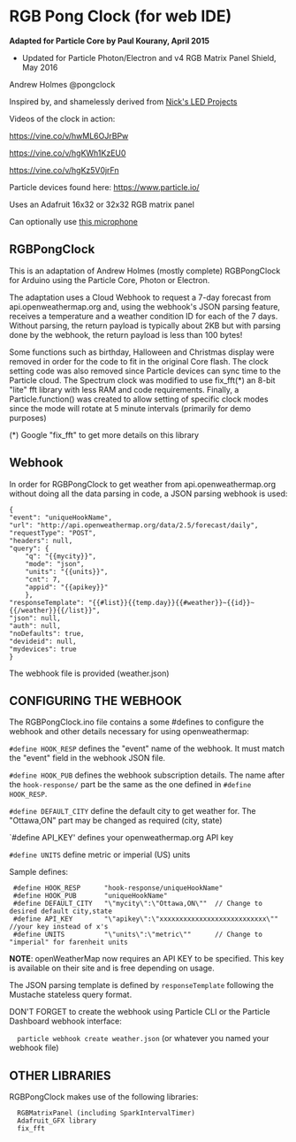 RGB Pong Clock (for web IDE)
==============

**Adapted for Particle Core by Paul Kourany, April 2015**
- Updated for Particle Photon/Electron and v4 RGB Matrix Panel Shield, May 2016

Andrew Holmes @pongclock

Inspired by, and shamelessly derived from [Nick's LED Projects](https://123led.wordpress.com/about/)

Videos of the clock in action:

https://vine.co/v/hwML6OJrBPw

https://vine.co/v/hgKWh1KzEU0

https://vine.co/v/hgKz5V0jrFn


Particle devices found here:
https://www.particle.io/

Uses an Adafruit 16x32 or 32x32 RGB matrix panel

Can optionally use [this microphone](http://www.adafruit.com/products/1063)

RGBPongClock
------------
This is an adaptation of Andrew Holmes (mostly complete) RGBPongClock for Arduino
using the Particle Core, Photon or Electron.  

The adaptation uses a Cloud Webhook to request a 7-day forecast from api.openweathermap.org
and, using the webhook's JSON parsing feature, receives a temperature and a weather condition
ID for each of the 7 days.  Without parsing, the return payload is typically about 2KB but
with parsing done by the webhook, the return payload is less than 100 bytes!

Some functions such as birthday, Halloween and Christmas display were removed in order for the
code to fit in the original Core flash.  The clock setting code was also removed since Particle devices can sync time to
the Particle cloud.  The Spectrum clock was modified to use fix_fft(*) an 8-bit "lite" fft library with
less RAM and code requirements.  Finally, a Particle.function() was created to allow setting of
specific clock modes since the mode will rotate at 5 minute intervals (primarily for demo purposes)

(*) Google "fix_fft" to get more details on this library 

Webhook
-------
In order for RGBPongClock to get weather from api.openweathermap.org without doing all the
data parsing in code, a JSON parsing webhook is used:

```
{
"event": "uniqueHookName",
"url": "http://api.openweathermap.org/data/2.5/forecast/daily",
"requestType": "POST",
"headers": null,
"query": {
	"q": "{{mycity}}",
	"mode": "json",
	"units": "{{units}}",
	"cnt": 7,
	"appid": "{{apikey}}"
	},
"responseTemplate": "{{#list}}{{temp.day}}{{#weather}}~{{id}}~{{/weather}}{{/list}}",
"json": null,
"auth": null,
"noDefaults": true,
"devideid": null,
"mydevices": true
}
```

The webhook file is provided (weather.json)

CONFIGURING THE WEBHOOK
--------------
The RGBPongClock.ino file contains a some #defines to configure the webhook and other details necessary
for using openweathermap:

`#define HOOK_RESP` defines the "event" name of the webhook.  It must match the "event" field in the
webhook JSON file.

`#define HOOK_PUB` defines the webhook subscription details.  The name after the `hook-response/` part be
the same as the one defined in `#define HOOK_RESP`.

`#define DEFAULT_CITY` define the default city to get weather for.  The "Ottawa,ON" part may be changed
as required (city, state)

`#define API_KEY' defines your openweathermap.org API key

`#define UNITS`	define metric or imperial (US) units

Sample defines:
```
 #define HOOK_RESP		"hook-response/uniqueHookName"
 #define HOOK_PUB		"uniqueHookName"
 #define DEFAULT_CITY	"\"mycity\":\"Ottawa,ON\""	// Change to desired default city,state
 #define API_KEY		"\"apikey\":\"xxxxxxxxxxxxxxxxxxxxxxxxxxx\""  //your key instead of x's
 #define UNITS			"\"units\":\"metric\""		// Change to "imperial" for farenheit units
```
**NOTE**: openWeatherMap now requires an API KEY to be specified.  This key is available on
their site and is free depending on usage.

The JSON parsing template is defined by `responseTemplate` following the Mustache
stateless query format.


DON'T FORGET to create the webhook using Particle CLI or the Particle Dashboard webhook interface:

```  particle webhook create weather.json```  (or whatever you named your webhook file)

  
OTHER LIBRARIES
---------------

RGBPongClock makes use of the following libraries:
```
  RGBMatrixPanel (including SparkIntervalTimer)
  Adafruit_GFX library
  fix_fft
```
